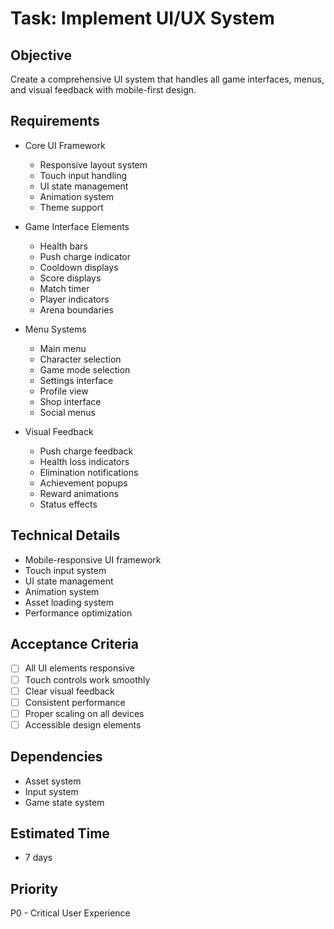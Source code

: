 # Task: Implement UI/UX System

## Objective
Create a comprehensive UI system that handles all game interfaces, menus, and visual feedback with mobile-first design.

## Requirements
- Core UI Framework
  * Responsive layout system
  * Touch input handling
  * UI state management
  * Animation system
  * Theme support

- Game Interface Elements
  * Health bars
  * Push charge indicator
  * Cooldown displays
  * Score displays
  * Match timer
  * Player indicators
  * Arena boundaries

- Menu Systems
  * Main menu
  * Character selection
  * Game mode selection
  * Settings interface
  * Profile view
  * Shop interface
  * Social menus

- Visual Feedback
  * Push charge feedback
  * Health loss indicators
  * Elimination notifications
  * Achievement popups
  * Reward animations
  * Status effects

## Technical Details
- Mobile-responsive UI framework
- Touch input system
- UI state management
- Animation system
- Asset loading system
- Performance optimization

## Acceptance Criteria
- [ ] All UI elements responsive
- [ ] Touch controls work smoothly
- [ ] Clear visual feedback
- [ ] Consistent performance
- [ ] Proper scaling on all devices
- [ ] Accessible design elements

## Dependencies
- Asset system
- Input system
- Game state system

## Estimated Time
- 7 days

## Priority
P0 - Critical User Experience